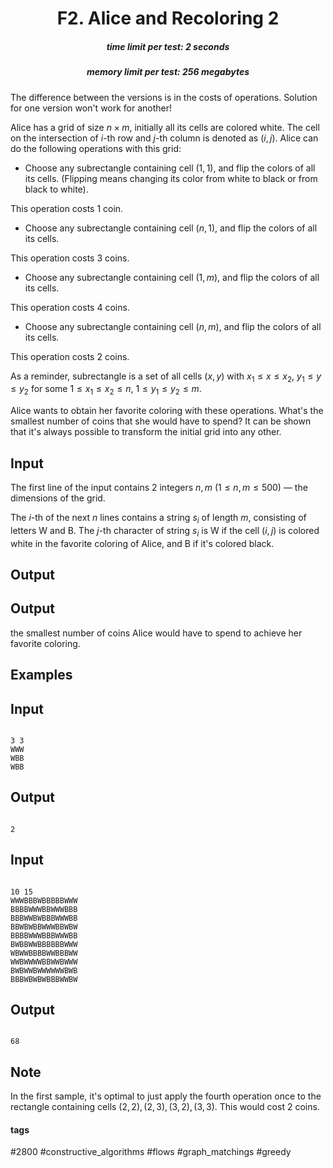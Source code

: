 <h1 style='text-align: center;'> F2. Alice and Recoloring 2</h1>

<h5 style='text-align: center;'>time limit per test: 2 seconds</h5>
<h5 style='text-align: center;'>memory limit per test: 256 megabytes</h5>

The difference between the versions is in the costs of operations. Solution for one version won't work for another!

Alice has a grid of size $n \times m$, initially all its cells are colored white. The cell on the intersection of $i$-th row and $j$-th column is denoted as $(i, j)$. Alice can do the following operations with this grid:

* Choose any subrectangle containing cell $(1, 1)$, and flip the colors of all its cells. (Flipping means changing its color from white to black or from black to white). 

This operation costs $1$ coin.
* Choose any subrectangle containing cell $(n, 1)$, and flip the colors of all its cells. 

This operation costs $3$ coins.
* Choose any subrectangle containing cell $(1, m)$, and flip the colors of all its cells. 

This operation costs $4$ coins.
* Choose any subrectangle containing cell $(n, m)$, and flip the colors of all its cells. 

This operation costs $2$ coins.

 As a reminder, subrectangle is a set of all cells $(x, y)$ with $x_1 \le x \le x_2$, $y_1 \le y \le y_2$ for some $1 \le x_1 \le x_2 \le n$, $1 \le y_1 \le y_2 \le m$.

Alice wants to obtain her favorite coloring with these operations. What's the smallest number of coins that she would have to spend? It can be shown that it's always possible to transform the initial grid into any other.

## Input

The first line of the input contains $2$ integers $n, m$ ($1 \le n, m \le 500$) — the dimensions of the grid.

The $i$-th of the next $n$ lines contains a string $s_i$ of length $m$, consisting of letters W and B. The $j$-th character of string $s_i$ is W if the cell $(i, j)$ is colored white in the favorite coloring of Alice, and B if it's colored black.

## Output

## Output

 the smallest number of coins Alice would have to spend to achieve her favorite coloring.

## Examples

## Input


```

3 3
WWW
WBB
WBB

```
## Output


```

2

```
## Input


```

10 15
WWWBBBWBBBBBWWW
BBBBWWWBBWWWBBB
BBBWWBWBBBWWWBB
BBWBWBBWWWBBWBW
BBBBWWWBBBWWWBB
BWBBWWBBBBBBWWW
WBWWBBBBWWBBBWW
WWBWWWWBBWWBWWW
BWBWWBWWWWWWBWB
BBBWBWBWBBBWWBW

```
## Output


```

68

```
## Note

In the first sample, it's optimal to just apply the fourth operation once to the rectangle containing cells $(2, 2), (2, 3), (3, 2), (3, 3)$. This would cost $2$ coins.



#### tags 

#2800 #constructive_algorithms #flows #graph_matchings #greedy 